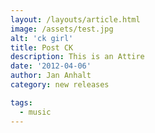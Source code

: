 ```yaml
---
layout: /layouts/article.html
image: /assets/test.jpg
alt: 'ck girl'
title: Post CK
description: This is an Attire
date: '2012-04-06'
author: Jan Anhalt
category: new releases

tags:
  - music
---
```

